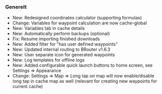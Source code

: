 ### Generelt

- New: Redesigned coordinates calculator (supporting formulas)
- Change: Variables for waypoint calculation are now cache-global
- New: Variables tab in cache details
- New: Automatically perform backups (optional)
- Fix: Resume importing finished downloads
- New: Added filter for "has user defined waypoints"
- New: Updated internal routing to BRouter v1.6.3
- New: User separate icon for generated waypoints
- New: Log templates for offline logs
- New: Added configurable quick launch buttons to home screen, see Settings => Appearance
- Change: Settings => Map => Long tap on map will now enable/disable long tap in cache map as well (relevant for creating new waypoints for current cache)
